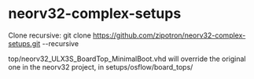# neorv32-complex-setups

Clone recursive:
git clone https://github.com/zipotron/neorv32-complex-setups.git --recursive

top/neorv32_ULX3S_BoardTop_MinimalBoot.vhd will override the original one in the neorv32
project, in setups/osflow/board_tops/
